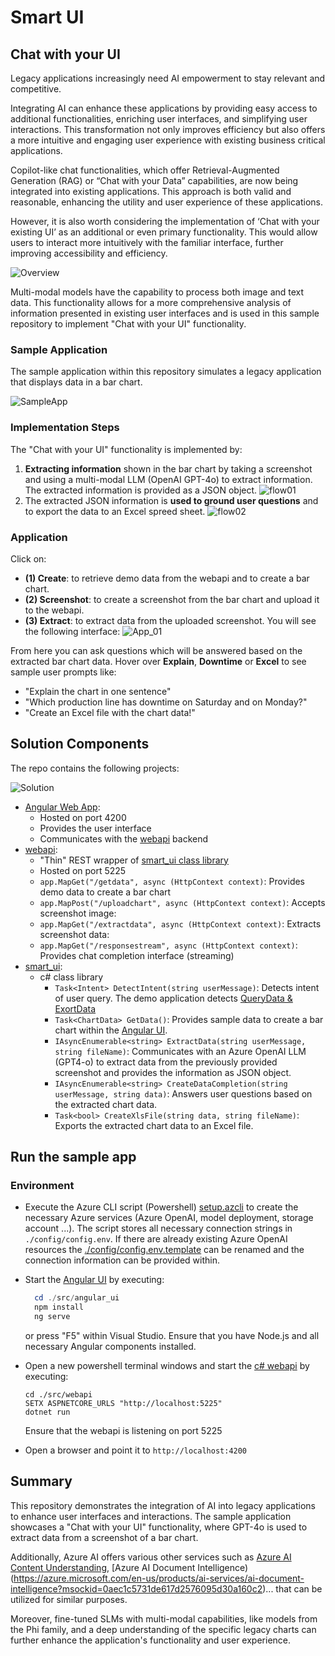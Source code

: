 # Smart UI

## Chat with your UI

Legacy applications increasingly need AI empowerment to stay relevant and competitive.

Integrating AI can enhance these applications by providing easy access to additional functionalities, enriching user interfaces, and simplifying user interactions. This transformation not only improves efficiency but also offers a more intuitive and engaging user experience with existing business critical applications.

Copilot-like chat functionalities, which offer Retrieval-Augmented Generation (RAG) or “Chat with your Data” capabilities, are now being integrated into existing applications. This approach is both valid and reasonable, enhancing the utility and user experience of these applications.

However, it is also worth considering the implementation of ‘Chat with your existing UI’ as an additional or even primary functionality. This would allow users to interact more intuitively with the familiar interface, further improving accessibility and efficiency.

![Overview](media/img/overview.png)

Multi-modal models have the capability to process both image and text data. This functionality allows for a more comprehensive analysis of information presented in existing user interfaces and is used in this sample repository to implement "Chat with your UI" functionality.

### Sample Application

The sample application within this repository simulates a legacy application that displays data in a bar chart.

![SampleApp](media/img/app_01.png)

### Implementation Steps

The "Chat with your UI" functionality is implemented by:

1) **Extracting information** shown in the bar chart by taking a screenshot and using a multi-modal LLM (OpenAI GPT-4o) to extract information. The extracted information is provided as a JSON object. ![flow01](media/img/flow_01.png)
2) The extracted JSON information is **used to ground user questions** and to export the data to an Excel spreed sheet. ![flow02](media/img/flow_02.png)

### Application

Click on:

- **(1) Create**: to retrieve demo data from the webapi and to create a bar chart.
- **(2) Screenshot**: to create a screenshot from the bar chart and upload it to the webapi.
- **(3) Extract**: to extract data from the uploaded screenshot. You will see the following interface:
![App_01](media/img/app_01.png)

From here you can ask questions which will be answered based on the extracted bar chart data. Hover over **Explain**, **Downtime** or **Excel** to see sample user prompts like:

- "Explain the chart in one sentence"
- "Which production line has downtime on Saturday and on Monday?"
- "Create an Excel file with the chart data!"

## Solution Components

The repo contains the following projects:

![Solution](media/img/solution.png)

- [Angular Web App](./src/ui_angular/):
  - Hosted on port 4200
  - Provides the user interface
  - Communicates with the [webapi](./src/webapi/) backend
- [webapi](./src/webapi/):
  - "Thin" REST wrapper of [smart_ui class library](./src/smart_ui/)
  - Hosted on port 5225
  - `app.MapGet("/getdata", async (HttpContext context)`: Provides demo data to create a bar chart
  - `app.MapPost("/uploadchart", async (HttpContext context)`: Accepts screenshot image: 
  - `app.MapGet("/extractdata", async (HttpContext context)`: Extracts screenshot data: 
  - `app.MapGet("/responsestream", async (HttpContext context)`: Provides chat completion interface (streaming)
- [smart_ui](./src/smart_ui/):
  - c# class library
    - `Task<Intent> DetectIntent(string userMessage)`: Detects intent of user query. The demo application detects [QueryData & ExortData](./src/smart_ui/UserRequest_Intent.cs)
    - `Task<ChartData> GetData()`: Provides sample data to create a bar chart within the [Angular UI](./src/ui_angular/).
    - `IAsyncEnumerable<string> ExtractData(string userMessage, string fileName)`: Communicates with an Azure OpenAI LLM (GPT4-o) to extract data from the previously provided screenshot and provides the information as JSON object.
    - `IAsyncEnumerable<string> CreateDataCompletion(string userMessage, string data)`: Answers user questions based on the extracted chart data.
    - `Task<bool> CreateXlsFile(string data, string fileName)`: Exports the extracted chart data to an Excel file.

## Run the sample app

### Environment

- Execute the Azure CLI script (Powershell) [setup.azcli](./setup/setup.azcli) to create the necessary Azure services (Azure OpenAI, model deployment, storage account ...). The script stores all necessary connection strings in `./config/config.env`. If there are already existing Azure OpenAI resources the [./config/config.env.template](./config/config.env.template) can be renamed and the connection information can be provided within.
- Start the [Angular UI](./src/ui_angular/) by executing:
  
  ```powershell
    cd ./src/angular_ui
    npm install
    ng serve
    ```

    or press "F5" within Visual Studio. Ensure that you have Node.js and all necessary Angular components installed.

- Open a new powershell terminal windows and start the [c# webapi](./src/webapi/) by executing:

    ```dotnetcli
    cd ./src/webapi
    SETX ASPNETCORE_URLS "http://localhost:5225"
    dotnet run
    ```

    Ensure that the webapi is listening on port 5225

- Open a browser and point it to `http://localhost:4200`

## Summary

This repository demonstrates the integration of AI into legacy applications to enhance user interfaces and interactions. The sample application showcases a "Chat with your UI" functionality, where GPT-4o is used to extract data from a screenshot of a bar chart. 

Additionally, Azure AI offers various other services such as [Azure AI Content Understanding](https://azure.microsoft.com/en-us/products/ai-services/ai-content-understanding?msockid=0aec1c5731de617d2576095d30a160c2), [Azure AI Document Intelligence)(https://azure.microsoft.com/en-us/products/ai-services/ai-document-intelligence?msockid=0aec1c5731de617d2576095d30a160c2)... that can be utilized for similar purposes.

Moreover, fine-tuned SLMs with multi-modal capabilities, like models from the Phi family, and a deep understanding of the specific legacy charts can further enhance the application's functionality and user experience.
